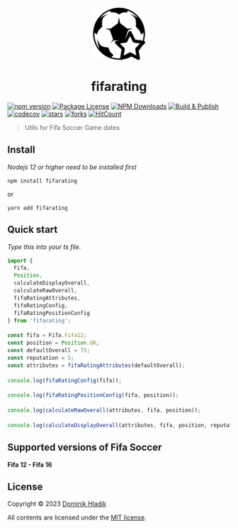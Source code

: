 <p align="center">
  <a href="https://github.com/Celtian/fifarating" target="blank"><img src="assets/logo.svg?sanitize=true" alt="" width="120"></a>
  <h1 align="center">fifarating</h1>
</p>

[![npm version](https://badge.fury.io/js/fifarating.svg)](https://badge.fury.io/js/fifarating)
[![Package License](https://img.shields.io/npm/l/fifarating.svg)](https://www.npmjs.com/fifarating)
[![NPM Downloads](https://img.shields.io/npm/dm/fifarating.svg)](https://www.npmjs.com/fifarating)
[![Build & Publish](https://github.com/celtian/fifarating/workflows/Build%20&%20Publish/badge.svg)](https://github.com/celtian/fifarating/actions)
[![codecov](https://codecov.io/gh/Celtian/fifatables/branch/master/graph/badge.svg?token=1IRUKIKM0D)](https://codecov.io/gh/celtian/fifarating/)
[![stars](https://badgen.net/github/stars/celtian/fifarating)](https://github.com/celtian/fifarating/)
[![forks](https://badgen.net/github/forks/celtian/fifarating)](https://github.com/celtian/fifarating/)
[![HitCount](http://hits.dwyl.com/celtian/fifarating.svg)](http://hits.dwyl.com/celtian/fifarating)

> Utils for Fifa Soccer Game dates

## Install

_Nodejs 12 or higher need to be installed first_

```terminal
npm install fifarating
```

or

```terminal
yarn add fifarating
```

## Quick start

_Type this into your ts file._

```typescript
import {
  Fifa,
  Position,
  calculateDisplayOverall,
  calculateRawOverall,
  fifaRatingAttributes,
  fifaRatingConfig,
  fifaRatingPositionConfig
} from 'fifarating';

const fifa = Fifa.Fifa12;
const position = Position.GK;
const defaultOverall = 75;
const reputation = 5;
const attributes = fifaRatingAttributes(defaultOverall);

console.log(fifaRatingConfig(fifa));

console.log(fifaRatingPositionConfig(fifa, position));

console.log(calculateRawOverall(attributes, fifa, position));

console.log(calculateDisplayOverall(attributes, fifa, position, reputation));
```

## Supported versions of Fifa Soccer

**Fifa 12 - Fifa 16**

## License

Copyright &copy; 2023 [Dominik Hladik](https://github.com/Celtian)

All contents are licensed under the [MIT license].

[mit license]: LICENSE
